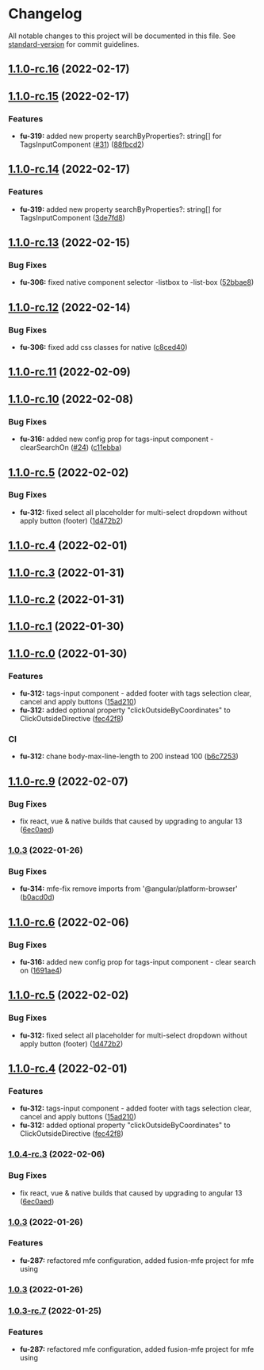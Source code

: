 # Changelog

All notable changes to this project will be documented in this file. See [standard-version](https://github.com/conventional-changelog/standard-version) for commit guidelines.

## [1.1.0-rc.16](https://github.com/ironSource/fusion-ui/compare/v1.1.0-rc.15...v1.1.0-rc.16) (2022-02-17)

## [1.1.0-rc.15](https://github.com/ironSource/fusion-ui/compare/v1.1.0-rc.13...v1.1.0-rc.15) (2022-02-17)


### Features

* **fu-319:** added new property searchByProperties?: string[] for TagsInputComponent ([#31](https://github.com/ironSource/fusion-ui/issues/31)) ([88fbcd2](https://github.com/ironSource/fusion-ui/commit/88fbcd216e6683b95b11d3101ce96bc6abd8717b))

## [1.1.0-rc.14](https://github.com/ironSource/fusion-ui/compare/v1.1.0-rc.10...v1.1.0-rc.14) (2022-02-17)


### Features

* **fu-319:** added new property searchByProperties?: string[] for TagsInputComponent ([3de7fd8](https://github.com/ironSource/fusion-ui/commit/3de7fd8c6d9b858a0128582c6cf7496b4aa573de))

## [1.1.0-rc.13](https://github.com/ironSource/fusion-ui/compare/v1.1.0-rc.12...v1.1.0-rc.13) (2022-02-15)


### Bug Fixes

* **fu-306:** fixed native component selector -listbox to -list-box ([52bbae8](https://github.com/ironSource/fusion-ui/commit/52bbae80904282df83f2abb8c3a19ae6970f911c))

## [1.1.0-rc.12](https://github.com/ironSource/fusion-ui/compare/v1.1.0-rc.11...v1.1.0-rc.12) (2022-02-14)


### Bug Fixes

* **fu-306:** fixed add css classes for native ([c8ced40](https://github.com/ironSource/fusion-ui/commit/c8ced4052671693ab1af3f60ed15179dd55690d6))

## [1.1.0-rc.11](https://github.com/ironSource/fusion-ui/compare/v1.1.0-rc.10...v1.1.0-rc.11) (2022-02-09)

## [1.1.0-rc.10](https://github.com/ironSource/fusion-ui/compare/v1.0.3...v1.1.0-rc.10) (2022-02-08)


### Bug Fixes

* **fu-316:** added new config prop for tags-input component - clearSearchOn ([#24](https://github.com/ironSource/fusion-ui/issues/24)) ([c11ebba](https://github.com/ironSource/fusion-ui/commit/c11ebbacae24dc19cd758f8a6b8810810c466236))

## [1.1.0-rc.5](https://github.com/ironSource/fusion-ui/compare/v1.1.0-rc.4...v1.1.0-rc.5) (2022-02-02)


### Bug Fixes

* **fu-312:** fixed select all placeholder for multi-select dropdown without apply button (footer) ([1d472b2](https://github.com/ironSource/fusion-ui/commit/1d472b2153945d82445d66d3128fef6acaeda67f))

## [1.1.0-rc.4](https://github.com/ironSource/fusion-ui/compare/v1.1.0-rc.3...v1.1.0-rc.4) (2022-02-01)

## [1.1.0-rc.3](https://github.com/ironSource/fusion-ui/compare/v1.1.0-rc.2...v1.1.0-rc.3) (2022-01-31)

## [1.1.0-rc.2](https://github.com/ironSource/fusion-ui/compare/v1.1.0-rc.1...v1.1.0-rc.2) (2022-01-31)

## [1.1.0-rc.1](https://github.com/ironSource/fusion-ui/compare/v1.1.0-rc.0...v1.1.0-rc.1) (2022-01-30)

## [1.1.0-rc.0](https://github.com/ironSource/fusion-ui/compare/v1.0.0...v1.1.0-rc.0) (2022-01-30)


### Features

* **fu-312:** tags-input component - added footer with tags selection clear, cancel and apply buttons ([15ad210](https://github.com/ironSource/fusion-ui/commit/15ad210ccdd4679b8aca86ee81550310417275fe))
* **fu-312:** added optional property "clickOutsideByCoordinates" to ClickOutsideDirective ([fec42f8](https://github.com/ironSource/fusion-ui/commit/fec42f8dcb0a07d7d504cf4cbdabc8f2b0a9b722))


### CI

* **fu-312:** chane body-max-line-length to 200 instead 100 ([b6c7253](https://github.com/ironSource/fusion-ui/commit/b6c7253c0d4540db9ef452d49710f01ca9242d2e))

## [1.1.0-rc.9](https://github.com/ironSource/fusion-ui/compare/v1.1.0-rc.8...v1.1.0-rc.9) (2022-02-07)


### Bug Fixes

* fix react, vue & native builds that caused by upgrading to angular 13 ([6ec0aed](https://github.com/ironSource/fusion-ui/commit/6ec0aedd501f572da5807feba517a1deee64524e))

### [1.0.3](https://github.com/ironSource/fusion-ui/compare/v1.0.3-rc.7...v1.0.3) (2022-01-26)


### Bug Fixes

* **fu-314:** mfe-fix remove imports from '@angular/platform-browser' ([b0acd0d](https://github.com/ironSource/fusion-ui/commit/b0acd0d25f1c093f95c2aef5088eaae6583eea5c))

## [1.1.0-rc.6](https://github.com/ironSource/fusion-ui/compare/v1.1.0-rc.5...v1.1.0-rc.6) (2022-02-06)


### Bug Fixes

* **fu-316:** added new config prop for tags-input component - clear search on ([1691ae4](https://github.com/ironSource/fusion-ui/commit/1691ae441f9b7d908e2a36775fb40b655ad77b6d))

## [1.1.0-rc.5](https://github.com/ironSource/fusion-ui/compare/v1.1.0-rc.4...v1.1.0-rc.5) (2022-02-02)


### Bug Fixes

* **fu-312:** fixed select all placeholder for multi-select dropdown without apply button (footer) ([1d472b2](https://github.com/ironSource/fusion-ui/commit/1d472b2153945d82445d66d3128fef6acaeda67f))

## [1.1.0-rc.4](https://github.com/ironSource/fusion-ui/compare/v1.1.0-rc.3...v1.1.0-rc.4) (2022-02-01)


### Features

* **fu-312:** tags-input component - added footer with tags selection clear, cancel and apply buttons ([15ad210](https://github.com/ironSource/fusion-ui/commit/15ad210ccdd4679b8aca86ee81550310417275fe))
* **fu-312:** added optional property "clickOutsideByCoordinates" to ClickOutsideDirective ([fec42f8](https://github.com/ironSource/fusion-ui/commit/fec42f8dcb0a07d7d504cf4cbdabc8f2b0a9b722))

### [1.0.4-rc.3](https://github.com/ironSource/fusion-ui/compare/v1.0.4-rc.2...v1.0.4-rc.3) (2022-02-06)


### Bug Fixes

* fix react, vue & native builds that caused by upgrading to angular 13 ([6ec0aed](https://github.com/ironSource/fusion-ui/commit/6ec0aedd501f572da5807feba517a1deee64524e))

### [1.0.3](https://github.com/ironSource/fusion-ui/compare/v1.0.3-rc.7...v1.0.3) (2022-01-26)

### Features

* **fu-287:** refactored mfe configuration, added fusion-mfe project for mfe using

### [1.0.3](https://github.com/ironSource/fusion-ui/compare/v1.0.3-rc.7...v1.0.3) (2022-01-26)

### [1.0.3-rc.7](https://github.com/ironSource/fusion-ui/compare/v1.0.3-rc.2...v1.0.3-rc.7) (2022-01-25)

### Features

* **fu-287:** refactored mfe configuration, added fusion-mfe project for mfe using
